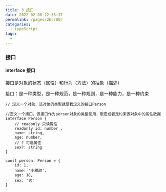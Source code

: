 ```yaml
---
title: 3_接口
date: 2022-02-08 22:38:37
permalink: /pages/2bc780/
categories:
  - typeScript
tags:
  - 
---
```

### 接口

#### interface 接口

接口是对象的状态（属性）和行为（方法）的抽象（描述）

接口：是一种类型，是一种规范，是一种规则，是一种能力，是一种约束

```tsx
// 定义一个对象，该对象的类型就是我定义的接口Person

//定义一个接口，该接口作为person对象的类型使用，限定或者是约束该对象中的属性数据
interface Person {
    // readonly 只读属性
    readonly id: number ,
    name: string,
    age: number,
    // ? 可选属性
    sex?: string
}

const person: Person = {
    id: 1,
    name: '小甜甜'，
    age: 18,
    sex: '男'
}
```
